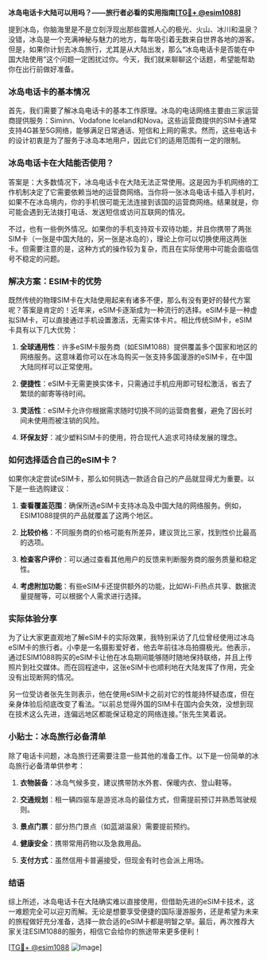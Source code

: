 **冰岛电话卡大陆可以用吗？——旅行者必看的实用指南[[TG💪+ @esim1088](https://t.me/s/esim1088)]**

提到冰岛，你脑海里是不是立刻浮现出那些震撼人心的极光、火山、冰川和温泉？没错，冰岛是一个充满神秘与魅力的地方，每年吸引着无数来自世界各地的游客。但是，如果你计划去冰岛旅行，尤其是从大陆出发，那么“冰岛电话卡是否能在中国大陆使用”这个问题一定困扰过你。今天，我们就来聊聊这个话题，希望能帮助你在出行前做好准备。

### 冰岛电话卡的基本情况

首先，我们需要了解冰岛电话卡的基本工作原理。冰岛的电话网络主要由三家运营商提供服务：Siminn、Vodafone Iceland和Nova。这些运营商提供的SIM卡通常支持4G甚至5G网络，能够满足日常通话、短信和上网的需求。然而，这些电话卡的设计初衷是为了服务于冰岛本地用户，因此它们的适用范围有一定的限制。

### 冰岛电话卡在大陆能否使用？

答案是：大多数情况下，冰岛电话卡在大陆无法正常使用。这是因为手机网络的工作机制决定了它需要依赖当地的运营商网络。当你将一张冰岛电话卡插入手机时，如果不在冰岛境内，你的手机很可能无法连接到该国的运营商网络。结果就是，你可能会遇到无法拨打电话、发送短信或访问互联网的情况。

不过，也有一些例外情况。如果你的手机支持双卡双待功能，并且你携带了两张SIM卡（一张是中国大陆的，另一张是冰岛的），理论上你可以切换使用这两张卡。但需要注意的是，这种方式的操作较为复杂，而且在实际使用中可能会面临信号不稳定的问题。

### 解决方案：ESIM卡的优势

既然传统的物理SIM卡在大陆使用起来有诸多不便，那么有没有更好的替代方案呢？答案是肯定的！近年来，eSIM卡逐渐成为一种流行的选择。eSIM卡是一种虚拟SIM卡，可以直接通过手机设置激活，无需实体卡片。相比传统SIM卡，eSIM卡具有以下几大优势：

1. **全球通用性**：许多eSIM卡服务商（如ESIM1088）提供覆盖多个国家和地区的网络服务。这意味着你可以在冰岛购买一张支持多国漫游的eSIM卡，在中国大陆同样可以正常使用。
   
2. **便捷性**：eSIM卡无需更换实体卡，只需通过手机应用即可轻松激活，省去了繁琐的邮寄等待时间。

3. **灵活性**：eSIM卡允许你根据需求随时切换不同的运营商套餐，避免了因长时间未使用而被注销的风险。

4. **环保友好**：减少塑料SIM卡的使用，符合现代人追求可持续发展的理念。

### 如何选择适合自己的eSIM卡？

如果你决定尝试eSIM卡，那么如何挑选一款适合自己的产品就显得尤为重要。以下是一些选购建议：

1. **查看覆盖范围**：确保所选eSIM卡支持冰岛及中国大陆的网络服务。例如，ESIM1088提供的产品就覆盖了这两个地区。

2. **比较价格**：不同服务商的价格可能有所差异，建议货比三家，找到性价比最高的选项。

3. **检查客户评价**：可以通过查看其他用户的反馈来判断服务商的服务质量和稳定性。

4. **考虑附加功能**：有些eSIM卡还提供额外的功能，比如Wi-Fi热点共享、数据流量提醒等，可以根据个人需求进行选择。

### 实际体验分享

为了让大家更直观地了解eSIM卡的实际效果，我特别采访了几位曾经使用过冰岛eSIM卡的旅行者。小李是一名摄影爱好者，他去年前往冰岛拍摄极光。他表示，通过ESIM1088购买的eSIM卡让他在冰岛期间能够随时随地保持联络，并且上传照片到社交媒体。而在回程途中，这张eSIM卡也顺利地在大陆发挥了作用，完全没有出现断网的情况。

另一位受访者张先生则表示，他在使用eSIM卡之前对它的性能持怀疑态度，但在亲身体验后彻底改变了看法。“以前总觉得外国的SIM卡在国内会失效，没想到现在技术这么先进，连偏远地区都能保证稳定的网络连接。”张先生笑着说。

### 小贴士：冰岛旅行必备清单

除了电话卡问题，冰岛旅行还需要注意一些其他的准备工作。以下是一份简单的冰岛旅行必备清单供参考：

1. **衣物装备**：冰岛气候多变，建议携带防水外套、保暖内衣、登山鞋等。
   
2. **交通规划**：租一辆四驱车是游览冰岛的最佳方式，但需提前预订并熟悉驾驶规则。

3. **景点门票**：部分热门景点（如蓝湖温泉）需要提前预约。

4. **健康安全**：携带常用药物以及急救用品。

5. **支付方式**：虽然信用卡普遍接受，但现金有时也会派上用场。

### 结语

综上所述，冰岛电话卡在大陆确实难以直接使用，但借助先进的eSIM卡技术，这一难题完全可以迎刃而解。无论是想要享受便捷的国际漫游服务，还是希望为未来的旅程做好充分准备，选择一款合适的eSIM卡都是明智之举。最后，再次推荐大家关注ESIM1088的服务，相信它会给你的旅途带来更多便利！

[[TG💪+ @esim1088](https://t.me/s/esim1088) ![Image](https://i.postimg.cc/4NQfJmqS/Snipaste-2025-05-13-00-14-12.png)]